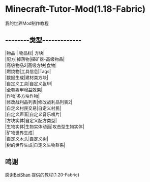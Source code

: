 # Minecraft-Tutor-Mod(1.18-Fabric)
我的世界Mod制作教程  

## --------类型-------------
|物品 | 物品栏| 方块|  
|配方|掉落物|探矿器-高级物品|  
|高级物品2|高级方块|食物|  
|燃烧物|工具信息|Tags|  
|数据生成|建材类方块|  
|自定义工具|自定义盔甲|  
|全套盔甲增益效果|  
|作物|多方块作物|  
|修改战利品列表|修改战利品列表2|  
|自定义村民交易|自定义村民|  
|自定义声音|自定义音乐唱片|  
|方块实体|自定义配方类型|  
|生物实体|生物实体动画|攻击型生物实体|  
|矿物世界生成|  
|自定义木头|自定义树|  
|树的世界生成|自定义生物群系|  

## 鸣谢
感谢[BeiShan](https://github.com/BeiShanair/tutorialmod-1.20/tree/%235-recipes) 提供的教程(1.20-Fabric)
